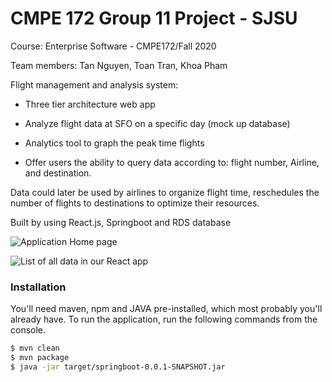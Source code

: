 
# CMPE 172 Group 11 Project - SJSU

Course: Enterprise Software - CMPE172/Fall 2020

Team members: Tan Nguyen, Toan Tran, Khoa Pham

Flight management and analysis system:

 + Three tier architecture web app
 
 + Analyze flight data at SFO on a specific day (mock up database)
 
 + Analytics tool to graph the peak time flights
  
 + Offer users the ability to query data according to: flight number, Airline, and destination.
 
Data could later be used by airlines to organize flight time, reschedules the number of flights to destinations to optimize their resources.

Built by using React.js, Springboot and RDS database

![Application Home page](https://cdn-images-1.medium.com/max/1000/1*H4KTKqkilycIb1ebhvN85w.png)


![List of all data in our React app](https://cdn-images-1.medium.com/max/1000/1*h8A68kGQpM6QoQYOCqux6g.png)


### Installation

You'll need maven, npm and JAVA pre-installed, which most probably you'll already have.  To run the application, run the following commands from the console.

```sh
$ mvn clean
$ mvn package
$ java -jar target/springboot-0.0.1-SNAPSHOT.jar
```


